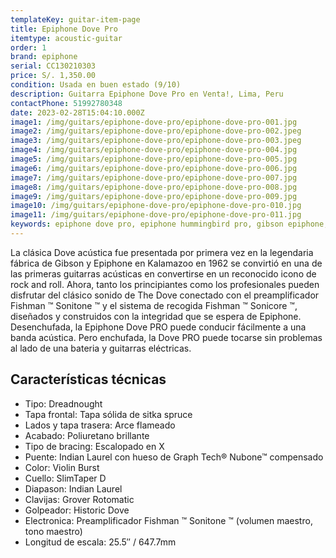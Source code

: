 ```yaml
---
templateKey: guitar-item-page
title: Epiphone Dove Pro
itemtype: acoustic-guitar
order: 1
brand: epiphone
serial: CC130210303
price: S/. 1,350.00
condition: Usada en buen estado (9/10)
description: Guitarra Epiphone Dove Pro en Venta!, Lima, Peru
contactPhone: 51992780348
date: 2023-02-28T15:04:10.000Z
image1: /img/guitars/epiphone-dove-pro/epiphone-dove-pro-001.jpg
image2: /img/guitars/epiphone-dove-pro/epiphone-dove-pro-002.jpeg
image3: /img/guitars/epiphone-dove-pro/epiphone-dove-pro-003.jpeg
image4: /img/guitars/epiphone-dove-pro/epiphone-dove-pro-004.jpg
image5: /img/guitars/epiphone-dove-pro/epiphone-dove-pro-005.jpg
image6: /img/guitars/epiphone-dove-pro/epiphone-dove-pro-006.jpg
image7: /img/guitars/epiphone-dove-pro/epiphone-dove-pro-007.jpg
image8: /img/guitars/epiphone-dove-pro/epiphone-dove-pro-008.jpg
image9: /img/guitars/epiphone-dove-pro/epiphone-dove-pro-009.jpg
image10: /img/guitars/epiphone-dove-pro/epiphone-dove-pro-010.jpg
image11: /img/guitars/epiphone-dove-pro/epiphone-dove-pro-011.jpg
keywords: epiphone dove pro, epiphone hummingbird pro, gibson epiphone, gibson epiphone, epihone dove, guitarra epiphone dove
---
```

La clásica Dove acústica fue presentada por primera vez en la legendaria fábrica de Gibson y Epiphone en Kalamazoo en 1962 se convirtió en una de las primeras guitarras acústicas en convertirse en un reconocido icono de rock and roll. Ahora, tanto los principiantes como los profesionales pueden disfrutar del clásico sonido de The Dove conectado con el preamplificador Fishman ™ Sonitone ™ y el sistema de recogida Fishman ™ Sonicore ™, diseñados y construidos con la integridad que se espera de Epiphone.
Desenchufada, la Epiphone Dove PRO puede conducir fácilmente a una banda acústica. Pero enchufada, la Dove PRO puede tocarse sin problemas al lado de una bateria y guitarras eléctricas.

## Características técnicas

* Tipo: Dreadnought
* Tapa frontal: Tapa sólida de sitka spruce
* Lados y tapa trasera: Arce flameado
* Acabado: Poliuretano brillante
* Tipo de bracing: Escalopado en X
* Puente: Indian Laurel con hueso de Graph Tech® Nubone™ compensado
* Color: Violin Burst
* Cuello: SlimTaper D
* Diapason: Indian Laurel
* Clavijas: Grover Rotomatic
* Golpeador: Historic Dove
* Electronica: Preamplificador Fishman ™ Sonitone ™ (volumen maestro, tono maestro)
* Longitud de escala: 25.5″ / 647.7mm

